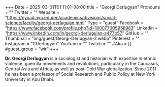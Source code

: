 +++
Date = 2025-03-01T01:11:01-08:00
title = "Georgi Derlugyan"
Pronouns = ""
Twitter = ""
Website = "https://nyuad.nyu.edu/en/academics/divisions/social-science/faculty/georgi-derluguian.html"
Type = "guest"
Facebook = "https://www.facebook.com/profile.php?id=100077005958983"
Linkedin = "https://www.linkedin.com/in/georgi-derluguian-a477b57"
GitHub = ""
Thumbnail = "img/guest/Georgi-Derlugyan-2.webp"
Pinterest = ""
Instagram = "GDerlugyan"
YouTube = ""
Twitch = ""
#Aka = []
#guest_group = "wir"
+++

**Dr. Georgi Derlugyan** is a sociologist and historian with expertise in ethnic violence, guerrilla movements and revolutions, particularly in the Caucasus, Central Asia and Africa, as well as post-Cold War globalization. Since 2011 he has been a professor of Social Research and Public Policy at New York University in Abu Dhabi.
